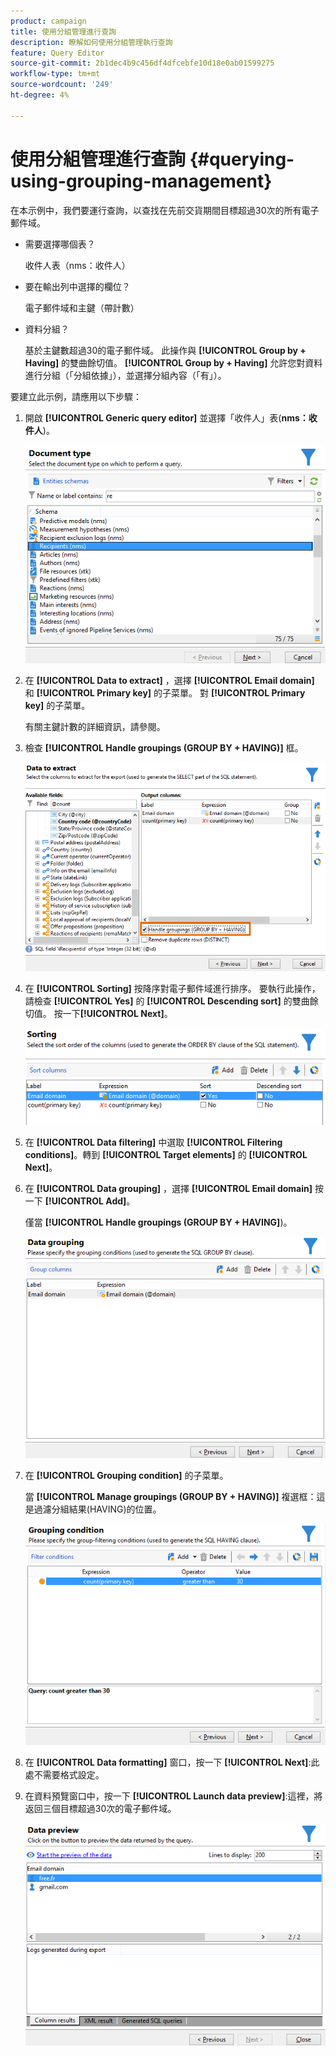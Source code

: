 ```yaml
---
product: campaign
title: 使用分組管理進行查詢
description: 瞭解如何使用分組管理執行查詢
feature: Query Editor
source-git-commit: 2b1dec4b9c456df4dfcebfe10d18e0ab01599275
workflow-type: tm+mt
source-wordcount: '249'
ht-degree: 4%

---
```


# 使用分組管理進行查詢 {#querying-using-grouping-management}



在本示例中，我們要運行查詢，以查找在先前交貨期間目標超過30次的所有電子郵件域。

* 需要選擇哪個表？

   收件人表（nms：收件人）

* 要在輸出列中選擇的欄位？

   電子郵件域和主鍵（帶計數）

* 資料分組？

   基於主鍵數超過30的電子郵件域。 此操作與 **[!UICONTROL Group by + Having]** 的雙曲餘切值。 **[!UICONTROL Group by + Having]** 允許您對資料進行分組（「分組依據」），並選擇分組內容（「有」）。

要建立此示例，請應用以下步驟：

1. 開啟 **[!UICONTROL Generic query editor]** 並選擇「收件人」表(**nms：收件人**)。

   ![](assets/query_editor_02.png)

1. 在 **[!UICONTROL Data to extract]** ，選擇 **[!UICONTROL Email domain]** 和 **[!UICONTROL Primary key]** 的子菜單。 對 **[!UICONTROL Primary key]** 的子菜單。

   有關主鍵計數的詳細資訊，請參閱。

1. 檢查 **[!UICONTROL Handle groupings (GROUP BY + HAVING)]** 框。

   ![](assets/query_editor_nveau_29.png)

1. 在 **[!UICONTROL Sorting]** 按降序對電子郵件域進行排序。 要執行此操作，請檢查 **[!UICONTROL Yes]** 的 **[!UICONTROL Descending sort]** 的雙曲餘切值。 按一下&#x200B;**[!UICONTROL Next]**。

   ![](assets/query_editor_nveau_70.png)

1. 在 **[!UICONTROL Data filtering]** 中選取 **[!UICONTROL Filtering conditions]**。轉到 **[!UICONTROL Target elements]** 的 **[!UICONTROL Next]**。
1. 在 **[!UICONTROL Data grouping]** ，選擇 **[!UICONTROL Email domain]** 按一下 **[!UICONTROL Add]**。

   僅當 **[!UICONTROL Handle groupings (GROUP BY + HAVING]**)。

   ![](assets/query_editor_blocklist_04.png)

1. 在 **[!UICONTROL Grouping condition]** 的子菜單。

   當 **[!UICONTROL Manage groupings (GROUP BY + HAVING)]** 複選框：這是過濾分組結果(HAVING)的位置。

   ![](assets/query_editor_blocklist_05.png)

1. 在 **[!UICONTROL Data formatting]** 窗口，按一下 **[!UICONTROL Next]**:此處不需要格式設定。
1. 在資料預覽窗口中，按一下 **[!UICONTROL Launch data preview]**:這裡，將返回三個目標超過30次的電子郵件域。

   ![](assets/query_editor_blocklist_06.png)
